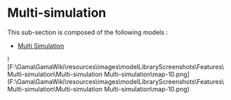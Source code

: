 # Multi-simulation

This sub-section is composed of the following models :

* [Multi Simulation](references#Multi-simulationMulti-simulation)

![F:\Gama\GamaWiki\resources\images\modelLibraryScreenshots\Features\Multi-simulation\Multi-simulation Multi-simulation\map-10.png](F:\Gama\GamaWiki\resources\images\modelLibraryScreenshots\Features\Multi-simulation\Multi-simulation Multi-simulation\map-10.png)

